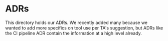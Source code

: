 # ADRs
This directory holds our ADRs. We recently added many because we wanted to add more specifics on tool use per TA's suggestion, but ADRs like the CI pipeline ADR contain the information at a high level already. 
